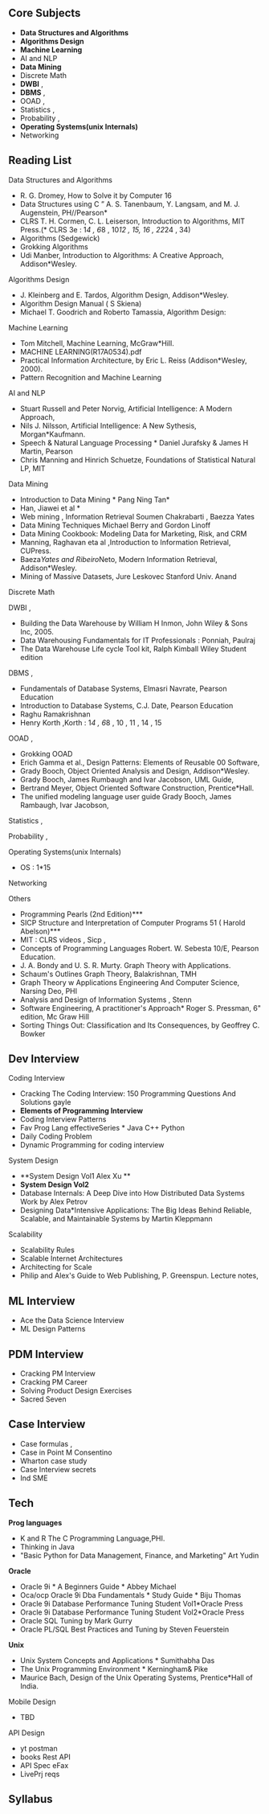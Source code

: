 ## Core Subjects
* **Data Structures and Algorithms**
* **Algorithms Design** 
* **Machine Learning**
* AI and NLP
* **Data Mining**
* Discrete Math
* **DWBI** ,
* **DBMS** ,
* OOAD ,  
* Statistics ,
* Probability , 
* **Operating Systems(unix Internals)**
*  Networking

## Reading List

Data Structures and Algorithms
* R. G. Dromey, How to Solve it by Computer 16
* Data Structures using C ” A. S. Tanenbaum, Y. Langsam, and M. J. Augenstein, PH//Pearson*
* CLRS T. H. Cormen, C. L. Leiserson, Introduction to Algorithms, MIT Press.(* CLRS 3e : 1*4 , 6*8 , 10*12 , 15, 16 , 22*24 , 34)
* Algorithms (Sedgewick)
* Grokking Algorithms
* Udi Manber, Introduction to Algorithms: A Creative Approach, Addison*Wesley.

Algorithms Design 
* J. Kleinberg and E. Tardos, Algorithm Design, Addison*Wesley.
* Algorithm Design Manual ( S Skiena)
* Michael T. Goodrich and Roberto Tamassia, Algorithm Design:

Machine Learning
* Tom Mitchell, Machine Learning, McGraw*Hill.
* MACHINE LEARNING(R17A0534).pdf
* Practical Information Architecture, by Eric L. Reiss (Addison*Wesley, 2000).
* Pattern Recognition and Machine Learning
  
AI and NLP
* Stuart Russell and Peter Norvig, Artificial Intelligence: A Modern Approach,
* Nils J. Nilsson, Artificial Intelligence: A New Sythesis, Morgan*Kaufmann. 
* Speech & Natural Language Processing * Daniel Jurafsky & James H Martin, Pearson
* Chris Manning and Hinrich Schuetze, Foundations of Statistical Natural LP, MIT

Data Mining
* Introduction to Data Mining * Pang Ning Tan*
* Han, Jiawei et al *
* Web mining , Information Retrieval Soumen Chakrabarti , Baezza Yates
* Data Mining Techniques Michael Berry and Gordon Linoff 
* Data Mining Cookbook: Modeling Data for Marketing, Risk, and CRM
* Manning, Raghavan eta al ,Introduction to Information Retrieval, CUPress.
* Baeza*Yates and Ribeiro*Neto, Modern Information Retrieval, Addison*Wesley.
* Mining of Massive Datasets, Jure Leskovec Stanford Univ. Anand 

Discrete Math


DWBI ,
* Building the Data Warehouse by William H Inmon, John Wiley & Sons Inc, 2005.
* Data Warehousing Fundamentals for IT Professionals : Ponniah, Paulraj
* The Data Warehouse Life cycle Tool kit, Ralph Kimball Wiley Student edition
  
DBMS ,
* Fundamentals of Database Systems, Elmasri Navrate, Pearson Education
* Introduction to Database Systems, C.J. Date, Pearson Education
* Raghu Ramakrishnan
* Henry Korth ,Korth : 1*4 , 6*8 , 10 , 11 , 14 , 15
  
OOAD ,  
* Grokking OOAD
* Erich Gamma et al., Design Patterns: Elements of Reusable 00 Software,
* Grady Booch, Object Oriented Analysis and Design, Addison*Wesley.
* Grady Booch, James Rumbaugh and Ivar Jacobson, UML Guide,
* Bertrand Meyer, Object Oriented Software Construction, Prentice*Hall.
* The unified modeling language user guide Grady Booch, James Rambaugh, Ivar Jacobson,
  
Statistics ,

Probability , 

Operating Systems(unix Internals)
* OS : 1*15

Networking

Others
* Programming Pearls (2nd Edition)***
* SICP Structure and Interpretation of Computer Programs 51 ( Harold Abelson)***
* MIT : CLRS videos , Sicp ,
* Concepts of Programming Languages Robert. W. Sebesta 10/E, Pearson Education.
* J. A. Bondy and U. S. R. Murty. Graph Theory with Applications.
* Schaum's Outlines Graph Theory, Balakrishnan, TMH
* Graph Theory w Applications  Engineering And Computer Science, Narsing Deo, PHI
* Analysis and Design of Information Systems , Stenn 
* Software Engineering, A practitioner's Approach* Roger S. Pressman, 6" edition, Mc Graw Hill
* Sorting Things Out: Classification and Its Consequences, by Geoffrey C. Bowker



## Dev Interview
Coding Interview
*  Cracking The Coding Interview: 150 Programming Questions And Solutions gayle
*  **Elements of Programming Interview**
*  Coding Interview Patterns
*  Fav Prog Lang effectiveSeries * Java C++ Python
*  Daily Coding Problem
*  Dynamic Programming for coding interview

System Design
*  **System Design Vol1 Alex Xu **
*  **System Design Vol2** 
* Database Internals: A Deep Dive into How Distributed Data Systems Work by Alex Petrov
* Designing Data*Intensive Applications: The Big Ideas Behind Reliable, Scalable, and Maintainable Systems by Martin Kleppmann

Scalability
* Scalability Rules
* Scalable Internet Architectures
* Architecting for Scale
* Philip and Alex's Guide to Web Publishing, P. Greenspun. Lecture notes,

## ML Interview
* Ace the Data Science Interview
* ML Design Patterns

## PDM Interview
* Cracking PM Interview 
* Cracking PM Career
* Solving Product Design Exercises
* Sacred Seven

## Case Interview
* Case formulas ,  
* Case in Point M Consentino  
* Wharton case study
* Case Interview secrets
* Ind SME

## Tech 
**Prog languages**
* K and R The C Programming Language,PHI.
* Thinking in Java
* "Basic Python for Data Management, Finance, and Marketing" Art Yudin

**Oracle**
* Oracle 9i * A Beginners Guide * Abbey Michael
* Oca/ocp Oracle 9i Dba Fundamentals * Study Guide * Biju Thomas
* Oracle 9i Database Performance Tuning Student Vol1*Oracle Press
* Oracle 9i Database Performance Tuning Student Vol2*Oracle Press
* Oracle SQL Tuning by Mark Gurry
* Oracle PL/SQL Best Practices and Tuning by Steven Feuerstein

**Unix**
* Unix System Concepts and Applications * Sumithabha Das
* The Unix Programming Environment * Kerningham& Pike
* Maurice Bach, Design of the Unix Operating Systems, Prentice*Hall of India.

Mobile Design
* TBD

API Design
* yt postman
* books Rest API
* API Spec eFax
* LivePrj reqs

## Syllabus
